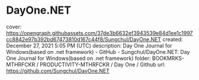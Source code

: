 # DayOne.NET

cover: https://opengraph.githubassets.com/37de3b6632ef3943539e84d1ee1c1997cc8842e97b392bd67473810d167c44f8/Sungchul/DayOne.NET
created: December 27, 2021 5:05 PM (UTC)
description: Day One Journal for Windows(based on .net framework) - GitHub - Sungchul/DayOne.NET: Day One Journal for Windows(based on .net framework)
folder: BOOKMRKS-MTHRFCKR / PRODUCTIVITY-MTHRFCKR / Day One / Github
url: https://github.com/Sungchul/DayOne.NET